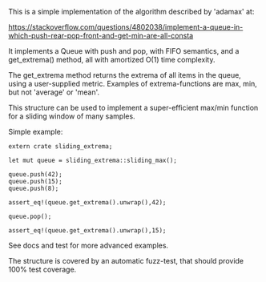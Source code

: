 This is a simple implementation of the algorithm described by 'adamax' at:

https://stackoverflow.com/questions/4802038/implement-a-queue-in-which-push-rear-pop-front-and-get-min-are-all-consta

It implements a Queue with push and pop, with FIFO semantics, and a get_extrema() method, all with amortized O(1) time complexity.

The get_extrema method returns the extrema of all items in the queue, using a user-supplied metric. Examples
of extrema-functions are max, min, but not 'average' or 'mean'.

This structure can be used to implement a super-efficient max/min function for a sliding window of many samples.

Simple example:

```
extern crate sliding_extrema;

let mut queue = sliding_extrema::sliding_max();

queue.push(42);
queue.push(15);
queue.push(8);

assert_eq!(queue.get_extrema().unwrap(),42);

queue.pop();

assert_eq!(queue.get_extrema().unwrap(),15);

```

See docs and test for more advanced examples. 

The structure is covered by an automatic fuzz-test, that should provide 100% test coverage.

